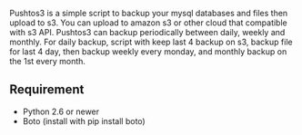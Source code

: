 Pushtos3 is a simple script to backup your mysql databases and files then upload to s3. You can upload to amazon s3 or other cloud that compatible with s3 API. Pushtos3 can backup periodically between daily, weekly and monthly. For daily backup, script with keep last 4 backup on s3, backup file for last 4 day, then backup weekly every monday, and monthly backup on the 1st every month.

## Requirement
* Python 2.6 or newer
* Boto (install with pip install boto)
